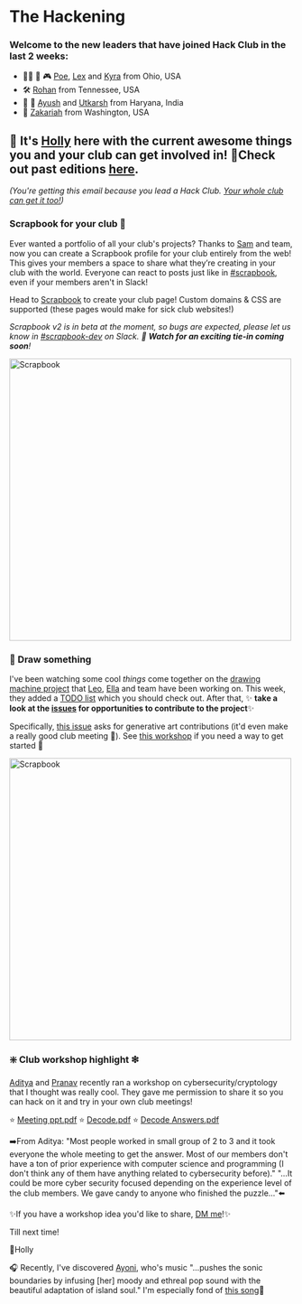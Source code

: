 # **The Hackening**

### Welcome to the new leaders that have joined Hack Club in the last 2 weeks:

* 🧑‍🍳 🧶 🎮 [Poe](https://hackclub.slack.com/team/U04PM7679HD), [Lex](https://hackclub.slack.com/team/U04U23KQP50) and [Kyra](https://hackclub.slack.com/team/U04TZ6FDAN9) from Ohio, USA 
* 🛠️ [Rohan](https://hackclub.slack.com/team/U04JRRKFNFQ) from Tennessee, USA 
* 🚴 🏸 [Ayush](https://hackclub.slack.com/team/U04BLUDQ1G9) and [Utkarsh](https://hackclub.slack.com/team/U04UV18BM9A) from Haryana, India
* 🥾 [Zakariah](https://hackclub.slack.com/team/U026T27FC5S) from Washington, USA


## 👋 It's [Holly](https://hackclub.slack.com/team/U03M1H014CX) here with the current awesome things you and your club can get involved in! 💫Check out past editions [here](https://workshops.hackclub.com/leader-newsletters/).

*(You're getting this email because you lead a Hack Club. [Your whole club can get it too!](https://airtable.com/shrehIGl77kf2cSPZ))*

### Scrapbook for your club 🙌
Ever wanted a portfolio of all your club's projects? Thanks to [Sam](https://hackclub.slack.com/team/USNPNJXNX) and team, now you can create a Scrapbook profile for your club entirely from the web! This gives your members a space to share what they’re creating in your club with the world. Everyone can react to posts just like in [#scrapbook](https://hackclub.slack.com/archives/C01504DCLVD), even if your members aren't in Slack!

Head to [Scrapbook](https://scrapbook.hackclub.com/) to create your club page! Custom domains & CSS are supported (these pages would make for sick club websites!)

*Scrapbook v2 is in beta at the moment, so bugs are expected, please let us know in [#scrapbook-dev](https://hackclub.slack.com/archives/C035D6S6TFW) on Slack. 👀 **Watch for an exciting tie-in coming soon**!*


<img width="500" alt="Scrapbook" src="https://cloud-c77px4oiu-hack-club-bot.vercel.app/0image.png">

### 🎨 Draw something
I've been watching some cool *things* come together on the [drawing machine project](https://hackclub.slack.com/archives/C04GCH8A91D) that [Leo](https://hackclub.slack.com/team/U022FMN61SB), [Ella](https://hackclub.slack.com/team/U01D6FYHLUW) and team have been working on. This week, they added a [TODO list](https://github.com/hackclub/drawing-thing/blob/main/TODO.md) which you should check out. After that, ✨ **take a look at the [issues](https://github.com/hackclub/drawing-thing/issues/) for opportunities to contribute to the project**✨ 

Specifically, [this issue](https://github.com/hackclub/drawing-thing/issues/11) asks for generative art contributions (it'd even make a really good club meeting 👀). See [this workshop](https://workshops.hackclub.com/tree_machine/) if you need a way to get started 🌈

<img width="500" alt="Scrapbook" src="https://user-images.githubusercontent.com/109363156/228910925-ceed1537-9597-4b8e-a6ca-e64600cfe1c8.JPG">


### ❇️ Club workshop highlight ❇
[Aditya](https://hackclub.slack.com/team/U03BMEJRFT4) and [Pranav](https://hackclub.slack.com/team/U03RY8FP4RW) recently ran a workshop on 
cybersecurity/cryptology that I thought was really cool. They gave me permission to share it so you can hack on it and try in your own club meetings! 

⭐ [Meeting ppt.pdf](https://github.com/hackclub/leaders-newsletter/files/11124672/Untitled.presentation.pdf) ⭐ [Decode.pdf](https://github.com/hackclub/leaders-newsletter/files/11124669/DECODE.pdf)
 ⭐ [Decode Answers.pdf](https://github.com/hackclub/leaders-newsletter/files/11124668/DECODE.ANSWERS.pdf)


➡️From Aditya: "Most people worked in small group of 2 to 3 and it took everyone the whole meeting to get the answer. Most of our members don't have a ton of prior experience with computer science and programming (I don't think any of them have anything related to cybersecurity before)." "...It could be more cyber security focused depending on the experience level of the club members. We gave candy to anyone who finished the puzzle..."⬅️

✨If you have a workshop idea you'd like to share, [DM me](https://hackclub.slack.com/team/U03M1H014CX)!✨



Till next time!

💖Holly

🎧 Recently, I've discovered [Ayoni](https://open.spotify.com/artist/2Tju7nLsAMD6RTBna56hj6?si=v_1v5LbWTeCriDMOLhG40w), who's music "...pushes the sonic boundaries by infusing [her] moody and ethreal pop sound with the beautiful adaptation of island soul." I'm especially fond of [this song](https://open.spotify.com/track/6q4p2BhVOAEDJPeXpV2pkC?si=c004479a58164fea)🎵
